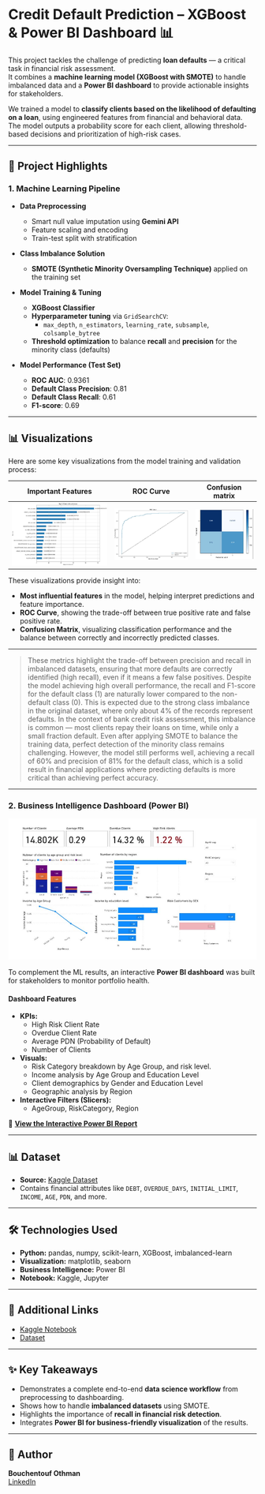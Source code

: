 # Credit Default Prediction – XGBoost & Power BI Dashboard 📊

This project tackles the challenge of predicting **loan defaults** — a critical task in financial risk assessment.  
It combines a **machine learning model (XGBoost with SMOTE)** to handle imbalanced data and a **Power BI dashboard** to provide actionable insights for stakeholders.

We trained a model to **classify clients based on the likelihood of defaulting on a loan**, using engineered features from financial and behavioral data.  
The model outputs a probability score for each client, allowing threshold-based decisions and prioritization of high-risk cases.

---

## 🚀 Project Highlights

### **1. Machine Learning Pipeline**
- **Data Preprocessing**  
  - Smart null value imputation using **Gemini API**
  - Feature scaling and encoding  
  - Train-test split with stratification

- **Class Imbalance Solution**  
  - **SMOTE (Synthetic Minority Oversampling Technique)** applied on the training set

- **Model Training & Tuning**  
  - **XGBoost Classifier**  
  - **Hyperparameter tuning** via `GridSearchCV`:
    - `max_depth`, `n_estimators`, `learning_rate`, `subsample`, `colsample_bytree`
  - **Threshold optimization** to balance **recall** and **precision** for the minority class (defaults)

- **Model Performance (Test Set)**  
  - **ROC AUC**: 0.9361  
  - **Default Class Precision**: 0.81  
  - **Default Class Recall**: 0.61  
  - **F1-score**: 0.69  
---

## 📊 Visualizations

Here are some key visualizations from the model training and validation process:

| Important Features | ROC Curve | Confusion matrix |
|----------------|--------------------|-------------------------|
| ![Important Features](top15features.JPG) | ![ROC Curve](ROC.JPG) | ![Confusion Matrix](matrix.JPG) |

These visualizations provide insight into:
- **Most influential features** in the model, helping interpret predictions and feature importance.
- **ROC Curve**, showing the trade-off between true positive rate and false positive rate.
- **Confusion Matrix**, visualizing classification performance and the balance between correctly and incorrectly predicted classes.

---

> These metrics highlight the trade-off between precision and recall in imbalanced datasets, ensuring that more defaults are correctly identified (high recall), even if it means a few false positives. Despite the model achieving high overall performance, the recall and F1-score for the default class (1) are naturally lower compared to the non-default class (0). This is expected due to the strong class imbalance in the original dataset, where only about 4% of the records represent defaults. In the context of bank credit risk assessment, this imbalance is common — most clients repay their loans on time, while only a small fraction default. Even after applying SMOTE to balance the training data, perfect detection of the minority class remains challenging. However, the model still performs well, achieving a recall of 60% and precision of 81% for the default class, which is a solid result in financial applications where predicting defaults is more critical than achieving perfect accuracy.

---

### **2. Business Intelligence Dashboard (Power BI)**

![BI Dashboard](dashboard.JPG)

To complement the ML results, an interactive **Power BI dashboard** was built for stakeholders to monitor portfolio health.

#### **Dashboard Features**
- **KPIs:**
  - High Risk Client Rate
  - Overdue Client Rate
  - Average PDN (Probability of Default)
  - Number of Clients
- **Visuals:**
  - Risk Category breakdown by Age Group, and risk level.
  - Income analysis by Age Group and Education Level
  - Client demographics by Gender and Education Level
  - Geographic analysis by Region
- **Interactive Filters (Slicers):**
  - AgeGroup, RiskCategory, Region

🔗 **[View the Interactive Power BI Report](PUT-YOUR-POWER-BI-PUBLIC-LINK-HERE)**

---

## 📊 Dataset
- **Source:** [Kaggle Dataset](https://lnkd.in/eZwZ4P5y)
- Contains financial attributes like `DEBT`, `OVERDUE_DAYS`, `INITIAL_LIMIT`, `INCOME`, `AGE`, `PDN`, and more.

---

## 🛠️ Technologies Used
- **Python:** pandas, numpy, scikit-learn, XGBoost, imbalanced-learn
- **Visualization:** matplotlib, seaborn
- **Business Intelligence:** Power BI
- **Notebook:** Kaggle, Jupyter

---

## 📎 Additional Links
- [Kaggle Notebook](https://lnkd.in/e92xcVWQ)  
- [Dataset](https://lnkd.in/eZwZ4P5y)  

---

## ✨ Key Takeaways
- Demonstrates a complete end-to-end **data science workflow** from preprocessing to dashboarding.
- Shows how to handle **imbalanced datasets** using SMOTE.
- Highlights the importance of **recall in financial risk detection**.
- Integrates **Power BI for business-friendly visualization** of the results.

---

## 👤 Author
**Bouchentouf Othman**  
[LinkedIn](https://www.linkedin.com/in/othman-bouchentouf/)
